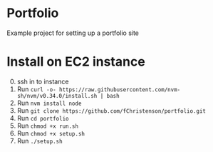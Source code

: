 # Portfolio

Example project for setting up a portfolio site

# Install on EC2 instance

0. ssh in to instance
1. Run `curl -o- https://raw.githubusercontent.com/nvm-sh/nvm/v0.34.0/install.sh | bash`
2. Run `nvm install node`
3. Run `git clone https://github.com/fChristenson/portfolio.git`
4. Run `cd portfolio`
5. Run `chmod +x run.sh`
6. Run `chmod +x setup.sh`
7. Run `./setup.sh`
